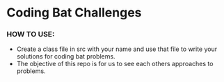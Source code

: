 # Coding Bat Challenges

### HOW TO USE:

- Create a class file in src with your name and use that file to write your solutions for coding 
bat problems. 
- The objective of this repo is for us to see each others approaches to problems.

